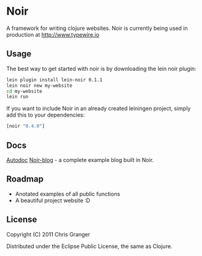 # Noir

A framework for writing clojure websites. Noir is currently being used in production at http://www.typewire.io

## Usage

The best way to get started with noir is by downloading the lein noir plugin:

```bash
lein plugin install lein-noir 0.1.1
lein noir new my-website
cd my-website
lein run
```
If you want to include Noir in an already created leiningen project, simply add this to your dependencies:

```clojure
[noir "0.4.0"]
```

## Docs
[Autodoc](http://ibdknox.github.com/noir/index.html)
[Noir-blog](https://github.com/ibdknox/Noir-blog) - a complete example blog built in Noir.

## Roadmap

* Anotated examples of all public functions
* A beautiful project website :D

## License

Copyright (C) 2011 Chris Granger

Distributed under the Eclipse Public License, the same as Clojure.
